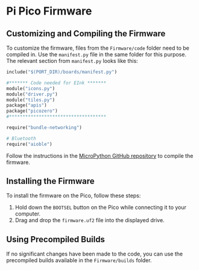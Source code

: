 # Pi Pico Firmware

## Customizing and Compiling the Firmware

To customize the firmware, files from the `Firmware/code` folder need to be compiled in. Use the `manifest.py` file in the same folder for this purpose. The relevant section from `manifest.py` looks like this:

```python
include("$(PORT_DIR)/boards/manifest.py")

#******* Code needed for EInk *******
module("icons.py")
module("driver.py")
module("tiles.py")
package("apis")
package("picozero")
#************************************

require("bundle-networking")

# Bluetooth
require("aioble")
```

Follow the instructions in the [MicroPython GitHub repository](https://github.com/micropython/micropython/tree/master/ports/rp2) to compile the firmware.

## Installing the Firmware

To install the firmware on the Pico, follow these steps:

1. Hold down the `BOOTSEL` button on the Pico while connecting it to your computer.
2. Drag and drop the `firmware.uf2` file into the displayed drive.

## Using Precompiled Builds

If no significant changes have been made to the code, you can use the precompiled builds available in the `Firmware/builds` folder.

